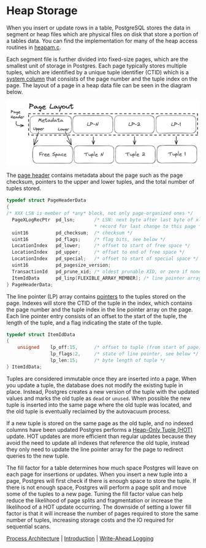 # Heap Storage

When you insert or update rows in a table, PostgreSQL stores the data in segment or heap files which are physical files on disk that store a portion of a tables data. You can find the implementation for many of the heap access routines in [heapam.c](https://github.com/postgres/postgres/blob/master/src/backend/access/heap/heapam.c).

Each segment file is further divided into fixed-size pages, which are the smallest unit of storage in Postgres. Each page typically stores multiple tuples, which are identified by a unique tuple identifier (CTID) which is a [system column](https://www.postgresql.org/docs/current/ddl-system-columns.html) that consists of the page number and the tuple index on the page. The layout of a page in a heap data file can be seen in the diagram below.

<p align="center">
  <img src="../image/page_layout.png" width="750" />
</p>

The [page header](https://github.com/postgres/postgres/blob/master/src/include/storage/bufpage.h) contains metadata about the page such as the page checksum, pointers to the upper and lower tuples, and the total number of tuples stored.

```C
typedef struct PageHeaderData
{
/* XXX LSN is member of *any* block, not only page-organized ones */
  PageXLogRecPtr  pd_lsn;       /* LSN: next byte after last byte of xlog
                                * record for last change to this page */
  uint16          pd_checksum;  /* checksum */
  uint16          pd_flags;     /* flag bits, see below */
  LocationIndex   pd_lower;     /* offset to start of free space */
  LocationIndex   pd_upper;     /* offset to end of free space */
  LocationIndex   pd_special;   /* offset to start of special space */
  uint16          pd_pagesize_version;
  TransactionId   pd_prune_xid; /* oldest prunable XID, or zero if none */
  ItemIdData      pd_linp[FLEXIBLE_ARRAY_MEMBER]; /* line pointer array */
} PageHeaderData;
```

The line pointer (LP) array contains [pointers](https://github.com/postgres/postgres/blob/master/src/include/storage/itemid.h) to the tuples stored on the page. Indexes will store the CTID of the tuple in the index, which contains the page number and the tuple index in the line pointer array on the page. Each line pointer entry consists of an offset to the start of the tuple, the length of the tuple, and a flag indicating the state of the tuple.

```C
typedef struct ItemIdData
{
    unsigned    lp_off:15,      /* offset to tuple (from start of page) */
                lp_flags:2,     /* state of line pointer, see below */
                lp_len:15;      /* byte length of tuple */
} ItemIdData;
```

Tuples are considered immutable once they are inserted into a page. When you update a tuple, the database does not modify the existing tuple in place. Instead, Postgres creates a new version of the tuple with the updated values and marks the old tuple as `dead` or `unused`. When possible the new tuple is inserted into the same page where the old tuple was located, and the old tuple is eventually reclaimed by the autovacuum process.

If a new tuple is stored on the same page as the old tuple, and no indexed columns have been updated Postgres performs a [Heap-Only Tuple (HOT)](https://www.postgresql.org/docs/current/storage-hot.html) update. HOT updates are more efficient than regular updates because they avoid the need to update all indexes that reference the old tuple, instead they only need to update the line pointer array for the page to redirect queries to the new tuple.

The fill factor for a table determines how much space Postgres will leave on each page for insertions or updates. When you insert a new tuple into a page, Postgres will first check if there is enough space to store the tuple. If there is not enough space, Postgres will perform a page split and move some of the tuples to a new page. Tuning the fill factor value can help reduce the likelihood of page splits and fragmentation or increase the likelihood of a HOT update occurring. The downside of setting a lower fill factor is that it will increase the number of pages required to store the same number of tuples, increasing storage costs and the IO required for sequential scans.

[Process Architecture](1_process_architecture.md) | [Introduction](../README.md) | [Write-Ahead Logging](3_wal.md)
